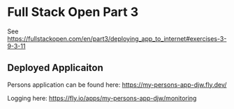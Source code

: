 # Full Stack Open Part 3

See https://fullstackopen.com/en/part3/deploying_app_to_internet#exercises-3-9-3-11

## Deployed Applicaiton 

Persons application can be found here: https://my-persons-app-djw.fly.dev/

Logging here: https://fly.io/apps/my-persons-app-djw/monitoring
